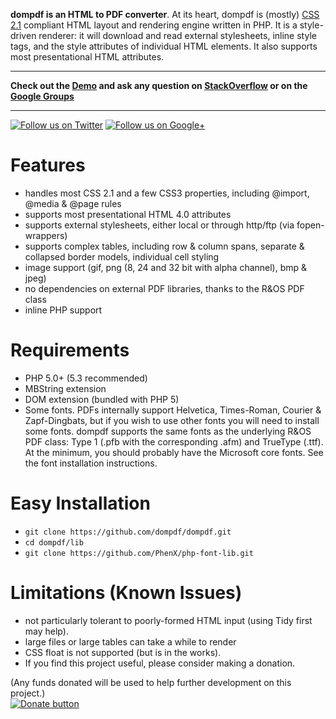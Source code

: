 **dompdf is an HTML to PDF converter**. At its heart, dompdf is (mostly) 
[CSS 2.1](http://www.w3.org/TR/CSS2/) compliant HTML 
layout and rendering engine written in PHP. It is a style-driven renderer: it will 
download and read external stylesheets, inline style tags, and the style attributes 
of individual HTML elements. It also supports most presentational HTML attributes.

----

**Check out the [Demo](http://pxd.me/dompdf/www/examples.php) and ask any question on 
[StackOverflow](http://stackoverflow.com/questions/tagged/dompdf) or on the
[Google Groups](http://groups.google.com/group/dompdf)**

----

[![Follow us on Twitter](http://twitter-badges.s3.amazonaws.com/twitter-a.png)](http://www.twitter.com/dompdf)
[![Follow us on Google+](https://ssl.gstatic.com/images/icons/gplus-32.png)](https://plus.google.com/108710008521858993320?prsrc=3)

Features
========
 * handles most CSS 2.1 and a few CSS3 properties, including @import, @media & @page rules
 * supports most presentational HTML 4.0 attributes
 * supports external stylesheets, either local or through http/ftp (via fopen-wrappers)
 * supports complex tables, including row & column spans, separate & collapsed border models, individual cell styling
 * image support (gif, png (8, 24 and 32 bit with alpha channel), bmp & jpeg)
 * no dependencies on external PDF libraries, thanks to the R&OS PDF class
 * inline PHP support
 
Requirements
============
 * PHP 5.0+ (5.3 recommended)
 * MBString extension
 * DOM extension (bundled with PHP 5)
 * Some fonts. PDFs internally support Helvetica, Times-Roman, Courier & Zapf-Dingbats, but if you wish to use other fonts you will need to install some fonts. dompdf supports the same fonts as the underlying R&OS PDF class: Type 1 (.pfb with the corresponding .afm) and TrueType (.ttf). At the minimum, you should probably have the Microsoft core fonts. See the font installation instructions.

Easy Installation
=================
 * `git clone https://github.com/dompdf/dompdf.git`
 * `cd dompdf/lib`
 * `git clone https://github.com/PhenX/php-font-lib.git`


Limitations (Known Issues)
==========================
 * not particularly tolerant to poorly-formed HTML input (using Tidy first may help).
 * large files or large tables can take a while to render
 * CSS float is not supported (but is in the works).
 * If you find this project useful, please consider making a donation.

(Any funds donated will be used to help further development on this project.)	
[![Donate button](https://www.paypal.com/en_US/i/btn/btn_donate_SM.gif)](http://goo.gl/DSvWf)
